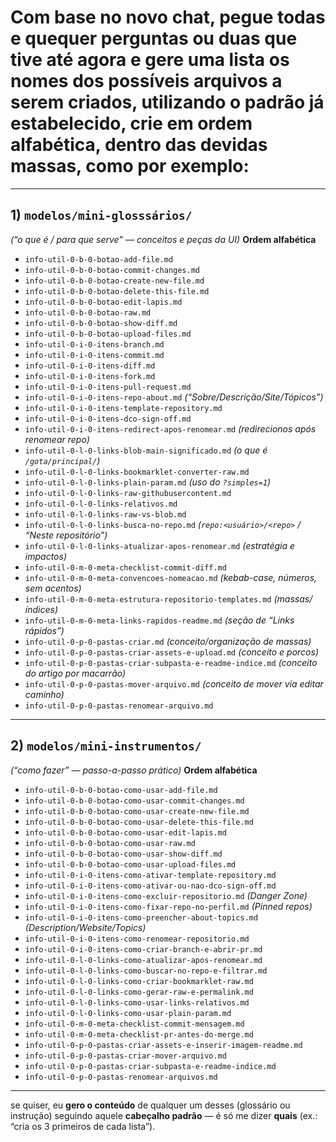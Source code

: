 # Com base no novo chat, pegue todas e quequer perguntas ou duas que tive até agora e gere uma lista os nomes dos possíveis arquivos a serem criados, utilizando o padrão já estabelecido, crie em ordem alfabética, dentro das devidas massas, como por exemplo:

---

## 1) `modelos/mini-glosssários/`

*(“o que é / para que serve” — conceitos e peças da UI)*
**Ordem alfabética**

* `info-util-0-b-0-botao-add-file.md`
* `info-util-0-b-0-botao-commit-changes.md`
* `info-util-0-b-0-botao-create-new-file.md`
* `info-util-0-b-0-botao-delete-this-file.md`
* `info-util-0-b-0-botao-edit-lapis.md`
* `info-util-0-b-0-botao-raw.md`
* `info-util-0-b-0-botao-show-diff.md`
* `info-util-0-b-0-botao-upload-files.md`
* `info-util-0-i-0-itens-branch.md`
* `info-util-0-i-0-itens-commit.md`
* `info-util-0-i-0-itens-diff.md`
* `info-util-0-i-0-itens-fork.md`
* `info-util-0-i-0-itens-pull-request.md`
* `info-util-0-i-0-itens-repo-about.md` *(“Sobre/Descrição/Site/Tópicos”)*
* `info-util-0-i-0-itens-template-repository.md`
* `info-util-0-i-0-itens-dco-sign-off.md`
* `info-util-0-i-0-itens-redirect-apos-renomear.md` *(redirecionos após renomear repo)*
* `info-util-0-l-0-links-blob-main-significado.md` *(o que é `/gota/principal/`)*
* `info-util-0-l-0-links-bookmarklet-converter-raw.md`
* `info-util-0-l-0-links-plain-param.md` *(uso do `?simples=1`)*
* `info-util-0-l-0-links-raw-githubusercontent.md`
* `info-util-0-l-0-links-relativos.md`
* `info-util-0-l-0-links-raw-vs-blob.md`
* `info-util-0-l-0-links-busca-no-repo.md` *(`repo:<usuário>/<repo>` / “Neste repositório”)*
* `info-util-0-l-0-links-atualizar-apos-renomear.md` *(estratégia e impactos)*
* `info-util-0-m-0-meta-checklist-commit-diff.md`
* `info-util-0-m-0-meta-convencoes-nomeacao.md` *(kebab-case, números, sem acentos)*
* `info-util-0-m-0-meta-estrutura-repositorio-templates.md` *(massas/índices)*
* `info-util-0-m-0-meta-links-rapidos-readme.md` *(seção de “Links rápidos”)*
* `info-util-0-p-0-pastas-criar.md` *(conceito/organização de massas)*
* `info-util-0-p-0-pastas-criar-assets-e-upload.md` *(conceito e porcos)*
* `info-util-0-p-0-pastas-criar-subpasta-e-readme-indice.md` *(conceito do artigo por macarrão)*
* `info-util-0-p-0-pastas-mover-arquivo.md` *(conceito de mover via editar caminho)*
* `info-util-0-p-0-pastas-renomear-arquivo.md`

---

## 2) `modelos/mini-instrumentos/`

*(“como fazer” — passo-a-passo prático)*
**Ordem alfabética**

* `info-util-0-b-0-botao-como-usar-add-file.md`
* `info-util-0-b-0-botao-como-usar-commit-changes.md`
* `info-util-0-b-0-botao-como-usar-create-new-file.md`
* `info-util-0-b-0-botao-como-usar-delete-this-file.md`
* `info-util-0-b-0-botao-como-usar-edit-lapis.md`
* `info-util-0-b-0-botao-como-usar-raw.md`
* `info-util-0-b-0-botao-como-usar-show-diff.md`
* `info-util-0-b-0-botao-como-usar-upload-files.md`
* `info-util-0-i-0-itens-como-ativar-template-repository.md`
* `info-util-0-i-0-itens-como-ativar-ou-nao-dco-sign-off.md`
* `info-util-0-i-0-itens-como-excluir-repositorio.md` *(Danger Zone)*
* `info-util-0-i-0-itens-como-fixar-repo-no-perfil.md` *(Pinned repos)*
* `info-util-0-i-0-itens-como-preencher-about-topics.md` *(Description/Website/Topics)*
* `info-util-0-i-0-itens-como-renomear-repositorio.md`
* `info-util-0-i-0-itens-como-criar-branch-e-abrir-pr.md`
* `info-util-0-l-0-links-como-atualizar-apos-renomear.md`
* `info-util-0-l-0-links-como-buscar-no-repo-e-filtrar.md`
* `info-util-0-l-0-links-como-criar-bookmarklet-raw.md`
* `info-util-0-l-0-links-como-gerar-raw-e-permalink.md`
* `info-util-0-l-0-links-como-usar-links-relativos.md`
* `info-util-0-l-0-links-como-usar-plain-param.md`
* `info-util-0-m-0-meta-checklist-commit-mensagem.md`
* `info-util-0-m-0-meta-checklist-pr-antes-do-merge.md`
* `info-util-0-p-0-pastas-criar-assets-e-inserir-imagem-readme.md`
* `info-util-0-p-0-pastas-criar-mover-arquivo.md`
* `info-util-0-p-0-pastas-criar-subpasta-e-readme-indice.md`
* `info-util-0-p-0-pastas-renomear-arquivos.md`

---

se quiser, eu **gero o conteúdo** de qualquer um desses (glossário ou instrução) seguindo aquele **cabeçalho padrão** — é só me dizer **quais** (ex.: “cria os 3 primeiros de cada lista”).
